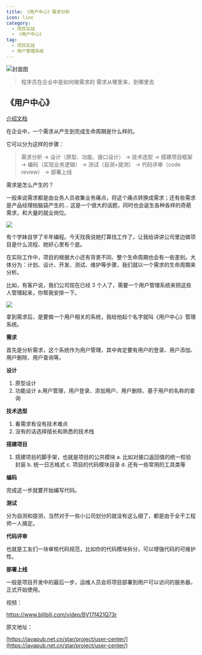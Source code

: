 ```yaml
---
title: 《用户中心》需求分析
icon: line
category:
  - 项目实战
  - 《用户中心》
tag:
  - 项目实战
  - 用户管理系统
---
```



![封面图](https://javapub-common-oss.oss-cn-beijing.aliyuncs.com/javapub/202406262030831.png)


> 程序员在企业中是如何做需求的
> 需求从哪里来，到哪里去



## 《用户中心》

[介绍文档](https://kazjsfecs3y.feishu.cn/wiki/QJDwwM5bbi2nT9k6laycWm4ynad)






在企业中，一个需求从产生到完成生命周期是什么样的。

它可以分为这样的步骤：

> 需求分析 -> 设计（原型、功能、接口设计） -> 技术选型 -> 搭建项目框架 -> 编码（实现业务逻辑） -> 测试（自测+提测） -> 代码评审（code review） -> 部署上线



需求是怎么产生的？

一般来说需求都是由业务人员收集业务痛点，将这个痛点转换成需求；还有些需求是产品经理拍脑袋产生的... 这是一个很大的话题，同时也会诞生各种各样的奇葩需求，和大量的就业岗位。


![](https://javapub-common-oss.oss-cn-beijing.aliyuncs.com/javapub/202406262010340.png)


有个学妹自学了半年编程。今天找我说她打算找工作了，让我给讲讲公司里边做项目是什么流程、她好心里有个底。

在实际工作中，项目的根据大小还有背景不同、整个生命周期也会有一些差别。大体分为：计划、设计、开发、测试、维护等步骤，我们就以一个需求的生命周期来分析。

比如，有客户说，我们公司现在已经 3 个人了，需要一个用户管理系统来把这些人管理起来，你帮我安排一下。


![](https://javapub-common-oss.oss-cn-beijing.aliyuncs.com/javapub/202406262015236.png)


拿到需求后，是要做一个用户相关的系统，我给他起个名字就叫《用户中心》管理系统。



**需求**

首先是分析需求，这个系统作为用户管理，其中肯定要有用户的登录、用户添加、用户删除、用户查询等。


**设计**

1. 原型设计
2. 功能设计
  a.用户管理，用户登录、添加用户、用户删除、基于用户的名称的查询



**技术选型**

1. 看需求有没有技术难点
2. 没有的话选择擅长和熟悉的技术栈


**搭建项目**

1. 搭建项目的脚手架，也就是项目的公共模块
  a. 比如对接口返回值的统一校验封装
  b. 统一日志格式
  c. 项目的代码模块目录
  d. 还有一些常用的工具类等



**编码**

完成这一步就要开始编写代码。


**测试**

分为自测和提测，当然对于一些小公司划分的就没有这么细了，都是由于全干工程师一人搞定。



**代码评审**

也就是工友们一块审核代码规范，比如你的代码模块拆分，可以增强代码的可维护性。

**部署上线**

一般是项目开发中的最后一步，运维人员会将项目部署到用户可以访问的服务器，正式开始使用。




视频： 

https://www.bilibili.com/video/BV17f421Q73r



原文地址： 

[https://javapub.net.cn/star/project/user-center/](https://javapub.net.cn/star/project/user-center/)





